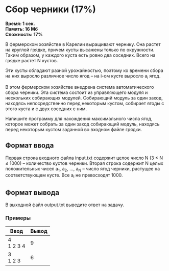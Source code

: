 <h1 class="title">Сбор черники (17%)</h1>
<p><b>Время: 1 сек.<br>Память: 16 Мб<br>Сложность: 17%</b></p>
<p>В фермерском хозяйстве в Карелии выращивают чернику. Она растет на круглой грядке, причем кусты высажены только по окружности. Таким образом, у каждого куста есть ровно два соседних. Всего на грядке растет N кустов.</p>
<p>Эти кусты обладают разной урожайностью, поэтому ко времени сбора на них выросло различное число ягод – на i-ом кусте выросло a<sub>i</sub> ягод.</p>
<p>В этом фермерском хозяйстве внедрена система автоматического сбора черники. Эта система состоит из управляющего модуля и нескольких собирающих модулей. Собирающий модуль за один заход, находясь непосредственно перед некоторым кустом, собирает ягоды с этого куста и с двух соседних с ним.</p>
<p>Напишите программу для нахождения максимального числа ягод, которое может собрать за один заход собирающий модуль, находясь перед некоторым кустом заданной во входном файле грядки.</p>
<h2>Формат ввода</h2>
<p>Первая строка входного файла input.txt содержит целое число N (3 ≤ N ≤ 1000) – количество кустов черники. Вторая строка содержит N целых положительных чисел a<sub>1</sub>, a<sub>2</sub>, ..., a<sub>N</sub> – число ягод черники, растущее на соответствующем кусте. Все a<sub>i</sub> не превосходят 1000.</p>
<h2>Формат вывода</h2>
<p>В выходной файл output.txt выведите ответ на задачу.</p>
<h3>Примеры</h3>
<table class="sample-tests">
<thead>
    <tr>
        <th>Ввод</th>
        <th>Вывод</th>
    </tr>
</thead>
<tbody>
        <tr>
            <td>4<br>
                1 2 3 4</td>
            <td>9</td>
        </tr>
        <tr>
            <td>3<br>
                1 2 3</td>
            <td>6</td>
        </tr>
    </tbody>
</table>

